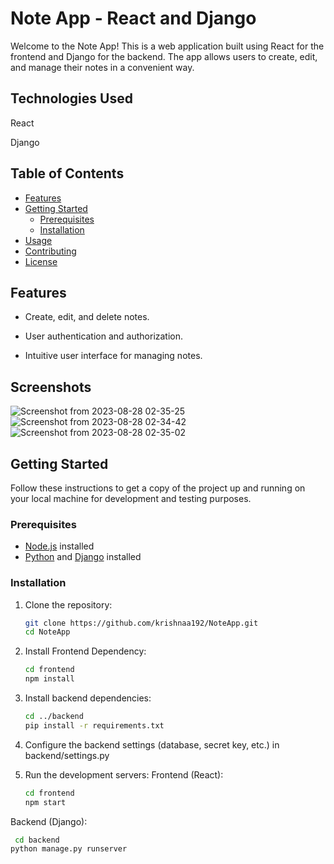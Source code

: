 # Note App - React and Django



Welcome to the Note App! This is a web application built using React for the frontend and Django for the backend. The app allows users to create, edit, and manage their notes in a convenient way.
## Technologies Used
<link rel="stylesheet" href="https://cdnjs.cloudflare.com/ajax/libs/font-awesome/6.4.0/css/all.min.css">

<div>
  <i class="fa fa-react"></i> <!-- React icon -->


  <span class="icon react"></span> <!-- React icon -->
  <span>React</span>
</div>

<div>
  
<i class="fa fa-python"></i> <!-- Django icon -->
  <span class="icon django"></span> <!-- Django icon -->
  <span>Django</span>
</div>

## Table of Contents

- [Features](#features)
- [Getting Started](#getting-started)
  - [Prerequisites](#prerequisites)
  - [Installation](#installation)
- [Usage](#usage)
- [Contributing](#contributing)
- [License](#license)

## Features

- Create, edit, and delete notes.
- User authentication and authorization.

- Intuitive user interface for managing notes.


## Screenshots
![Screenshot from 2023-08-28 02-35-25](https://github.com/krishnaa192/NoteApp/assets/86311851/081cef1a-1ddf-44e5-966a-e4449ce25d69)
![Screenshot from 2023-08-28 02-34-42](https://github.com/krishnaa192/NoteApp/assets/86311851/8681a4b2-735a-4b7f-8996-3d56e78b8fe4)
![Screenshot from 2023-08-28 02-35-02](https://github.com/krishnaa192/NoteApp/assets/86311851/0349ca3b-7edf-4df0-aa24-aa8d33adfdcf)
## Getting Started

Follow these instructions to get a copy of the project up and running on your local machine for development and testing purposes.

### Prerequisites

- [Node.js](https://nodejs.org/) installed
- [Python](https://www.python.org/) and [Django](https://www.djangoproject.com/) installed

### Installation

1. Clone the repository:

   ```bash
   git clone https://github.com/krishnaa192/NoteApp.git
   cd NoteApp
2. Install Frontend Dependency:
    ```bash
   cd frontend
   npm install
3. Install backend dependencies:
    ```bash
    cd ../backend
   pip install -r requirements.txt
3. Configure the backend settings (database, secret key, etc.) in backend/settings.py
4. Run the development servers:
     Frontend (React):
    ```bash
    cd frontend
    npm start

  Backend (Django):
   ```bash
    cd backend
   python manage.py runserver

   
  




